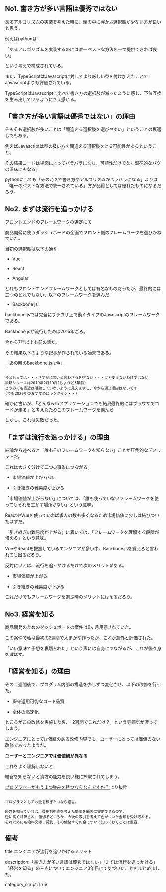 


## No1. 書き方が多い言語は優秀ではない

あるアルゴリズムの実装を考えた時に、頭の中に浮かぶ選択肢が少ない方が良いと思う。

例えばpythonは

「あるアルゴリズムを実装するのには唯一ベストな方法を一つ提供できれば良い」

という考えで構成されている。

また、TypeScriptはJavascriptに対してより厳しい型を付け加えたことでJavascriptよりも評価されている。

TypeScriptはJavascriptに比べて書き方の選択肢が減ったように感じ、下位互換を生み出しているようにさえ感じる。


## 「書き方が多い言語は優秀ではない」の理由

そもそも選択肢が多いことは「間違える選択肢を選びやすい」ということの裏返しでもある。

例えばJavascriptは型の扱い方を間違える選択肢をとる可能性があるということ。

その結果コードは場面によってバラバラになり、可読性だけでなく潜在的なバグの温床にもなる。

pythonにしても「その時々で書き方やアルゴリズムがバラバラになる」よりは「唯一のベストな方法で統一されている」方が品質としては優れたものになるだろう。




## No2. まずは流行を追っかける

フロントエンドのフレームワークの選定にて

商品開発に使うダッシュボードの企画でフロント側のフレームワークを選びかねていた。

当初の選択肢は以下の通り

- Vue

- React

- Angular

どれもフロントエンドフレームワークとしては有名なものだったが、最終的には三つのどれでもない、以下のフレームワークを選んだ

- Backbone js

backbone jsでは完全にブラウザ上で動くタイプのJavascriptのフレームワークである。


Backbone jsが流行したのは2015年ごろ。

今から7年以上も前の話だ。

その結果以下のような記事が作られている始末である。

<a href="https://zenn.dev/wing3298/articles/5b65db5cc89770">
「あの時のBackbone.jsは今」
</a>

<pre><code>
今となっては・・・さすがに古いと言わざるを得ない・・・けど使えないわけではない
最新リリースは2019年2月19日(ちょうど3年前)
どうみても直近は活動していないように見えますし、今から選ぶ理由はないです
(でも2020年のおすすめにランクイン・・)
</code></pre>

確かに古いが、「どんなwebアプリケーションでも結局最終的にはブラウザでコードが走る」と考えたためこのフレームワークを選んだ

しかし、これは失敗だった。



## 「まずは流行を追っかける」の理由

結論から述べると「誰もそのフレームワークを知らない」ことが圧倒的なデメリットだ。

これは大きく分けて二つの事象につながる。

- 市場価値が上がらない

- 引き継ぎの難易度が上がる

「市場価値が上がらない」については、「誰も使っていないフレームワークを使ってもそれを生かす場所がない」という意味。

ReactやVueを使っていれば求人の数も多くなるため市場価値に少しは結びついたはずだ。

「引き継ぎの難易度が上がる」に着いては、「フレームワークを理解する段階が増える」という意味。

VueやReactを把握しているエンジニアが多い中、Backbone.jsを覚えろと言われても困るだろう。

反対にいえば、流行を追っかけるだけで次のメリットがある。

- 市場価値が上がる

- 引き継ぎの難易度が下がる

これだけでもフレームワークを選ぶ時のメリットにはなるだろう。





## No3. 経営を知る

商品開発のためのダッシュボードの案件は6ヶ月用意されていた。

この案件で私は最初の2週間で大まかな作ったが、これが意外と評価された。

「いい意味で予想を裏切られた」という声には自身につながるが、これが後々身を滅ぼす。


## 「経営を知る」の理由

その二週間後で、プログラム内部の構造を少しずつ変化させ、以下の改修を行った。

- 保守運用可能なコード品質

- 全体の高速化

ところがこの改修を実施した後、「2週間でこれだけ？」という雰囲気が漂ってしまう。

エンジニアにとっては価値のある改修内容でも、ユーザーにとっては価値のない改修であったようだ。

**ユーザーとエンジニアでは価値観が異なる**

これをよく理解しないと

経営を知らないと貴方の能力を良い様に搾取されてしまう。

<a href="https://jp.quora.com/%E3%83%97%E3%83%AD%E3%82%B0%E3%83%A9%E3%83%9E%E3%83%BC%E3%81%8C%E3%82%82%E3%81%86%EF%BC%91%E3%81%A4%E5%BC%B7%E3%81%BF%E3%82%92%E6%8C%81%E3%81%A4%E3%81%AA%E3%82%89%E3%81%AA%E3%82%93%E3%81%A7%E3%81%99%E3%81%8B">
プログラマーがもう１つ強みを持つならなんですか？
</a>より抜粋

<pre><code>
プログラマとしてお金を稼ぎたいなら経営。

経営を知っていれば、費用対効果を考えた提案を顧客に提供できるので、
逆に高く評価され、値切るどころか、今後の取引を考えて色がついた金額を受け取れる。
それ以外にも給料交渉、契約、その他諸々でお金について知っておくことは重要。
</code></pre>





## 備考

title:エンジニアが流行を追いかけるメリット

description:「書き方が多い言語は優秀ではない」「まずは流行を追っかける」「経営を知る」の三点についてエンジニア3年目にて気づいたことをまとめました。

category_script:True



